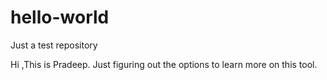 # hello-world
Just a test repository

Hi ,This is Pradeep. Just figuring out the options to learn more on this tool.
